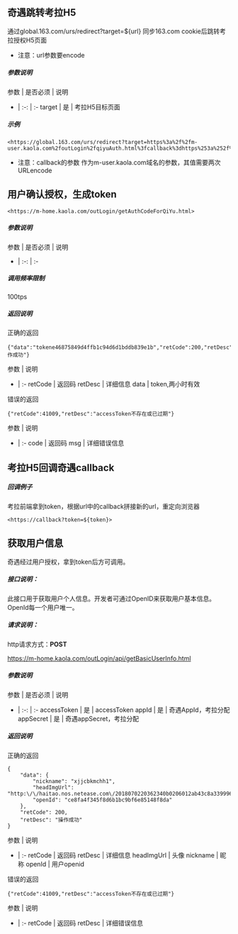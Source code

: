 ## 奇遇跳转考拉H5

通过global.163.com/urs/redirect?target=${url} 同步163.com cookie后跳转考拉授权H5页面

* 注意：url参数要encode

##### 参数说明

参数 | 是否必须 | 说明
- | :-: | :-
target | 是 | 考拉H5目标页面

##### 示例

```
<https://global.163.com/urs/redirect?target=https%3a%2f%2fm-user.kaola.com%2foutLogin%2fqiyuAuth.html%3fcallback%3dhttps%253a%252f%252fxxx.xxx.com%252fcallback>

```
* 注意：callback的参数 作为m-user.kaola.com域名的参数，其值需要两次URLencode

## 用户确认授权，生成token

```
<https://m-home.kaola.com/outLogin/getAuthCodeForQiYu.html>
```
##### 参数说明

参数 | 是否必须 | 说明
- | :-: | :-

##### 调用频率限制
100tps

##### 返回说明

正确的返回
```
{"data":"tokene46875849d4ffb1c94d6d1bddb839e1b","retCode":200,"retDesc":"操作成功"}
```
参数 | 说明
- | :-
retCode | 返回码
retDesc | 详细信息
data | token,两小时有效


错误的返回
```
{"retCode":41009,"retDesc":"accessToken不存在或已过期"}
```
参数 | 说明
- | :-
code | 返回码
msg | 详细错误信息


## 考拉H5回调奇遇callback

##### 回调例子

考拉前端拿到token，根据url中的callback拼接新的url，重定向浏览器

```
<https://callback?token=${token}>
```

## 获取用户信息

奇遇经过用户授权，拿到token后方可调用。

##### 接口说明：

此接口用于获取用户个人信息。开发者可通过OpenID来获取用户基本信息。OpenId每一个用户唯一。

##### 请求说明：

http请求方式：**POST**

<https://m-home.kaola.com/outLogin/api/getBasicUserInfo.html>

##### 参数说明

参数 | 是否必须 | 说明
- | :-: | :-
accessToken | 是 | accessToken
appId | 是 | 奇遇AppId，考拉分配
appSecret | 是 | 奇遇appSecret，考拉分配

##### 返回说明
正确的返回
```
{
	"data": {
		"nickname": "xjjcbkmchh1",
		"headImgUrl": "http:\/\/haitao.nos.netease.com\/2018070220362340b0206012ab43c8a339996d997ccfa4.jpeg",
		"openId": "ce8fa4f345f8d6b1bc9bf6e85148f8da"
	},
	"retCode": 200,
	"retDesc": "操作成功"
}
```
参数 | 说明
- | :-
retCode | 返回码
retDesc | 详细信息
headImgUrl | 头像
nickname | 昵称
openId | 用户openid


错误的返回
```
{"retCode":41009,"retDesc":"accessToken不存在或已过期"}
```
参数 | 说明
- | :-
retCode | 返回码
retDesc | 详细错误信息
